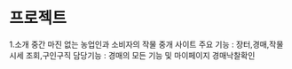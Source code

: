 # 프로젝트

1.소개
중간 마진 없는 농업인과 소비자의 작물 중개 사이트
주요 기능 : 장터,경매,작물시세 조회,구인구직
담당기능 : 경매의 모든 기능 및 마이페이지 경매낙찰확인  
